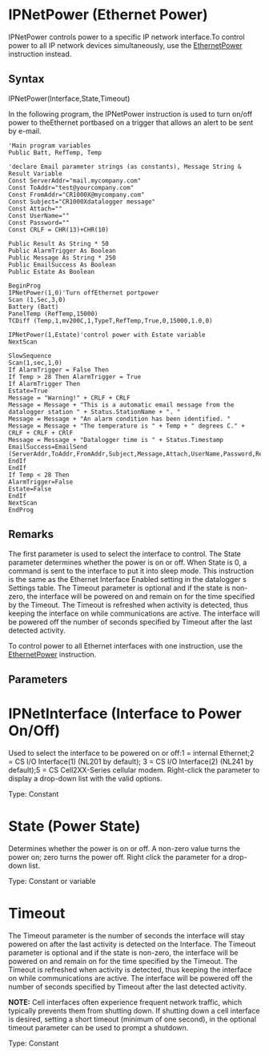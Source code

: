 # IPNetPower (Ethernet Power)

IPNetPower controls power to a specific IP network interface.To control power to all IP network devices simultaneously, use the [EthernetPower](ethernetpower.md) instruction instead.

## Syntax

IPNetPower(Interface,State,Timeout)

In the following program, the IPNetPower instruction is used to turn on/off power to theEthernet portbased on a trigger that allows an alert to be sent by e-mail.

```
'Main program variables
Public Batt, RefTemp, Temp

'declare Email parameter strings (as constants), Message String & Result Variable
Const ServerAddr="mail.mycompany.com"
Const ToAddr="test@yourcompany.com"
Const FromAddr="CR1000X@mycompany.com"
Const Subject="CR1000Xdatalogger message"
Const Attach=""
Const UserName=""
Const Password=""
Const CRLF = CHR(13)+CHR(10)

Public Result As String * 50
Public AlarmTrigger As Boolean
Public Message As String * 250
Public EmailSuccess As Boolean
Public Estate As Boolean

BeginProg
IPNetPower(1,0)'Turn offEthernet portpower
Scan (1,Sec,3,0)
Battery (Batt)
PanelTemp (RefTemp,15000)
TCDiff (Temp,1,mv200C,1,TypeT,RefTemp,True,0,15000,1.0,0)

IPNetPower(1,Estate)'control power with Estate variable
NextScan

SlowSequence
Scan(1,sec,1,0)
If AlarmTrigger = False Then
If Temp > 28 Then AlarmTrigger = True
If AlarmTrigger Then
Estate=True
Message = "Warning!" + CRLF + CRLF
Message = Message + "This is a automatic email message from the datalogger station " + Status.StationName + ". "
Message = Message + "An alarm condition has been identified. "
Message = Message + "The temperature is " + Temp + " degrees C." + CRLF + CRLF + CRlF
Message = Message + "Datalogger time is " + Status.Timestamp
EmailSuccess=EmailSend (ServerAddr,ToAddr,FromAddr,Subject,Message,Attach,UserName,Password,Result)
EndIf
EndIf
If Temp < 28 Then
AlarmTrigger=False
Estate=False
EndIf
NextScan
EndProg
```

## Remarks

The first parameter is used to select the interface to control. The State parameter determines whether the power is on or off. When State is 0, a command is sent to the interface to put it into sleep mode. This instruction is the same as the Ethernet Interface Enabled setting in the datalogger s Settings table. The Timeout parameter is optional and if the state is non-zero, the interface will be powered on and remain on for the time specified by the Timeout. The Timeout is refreshed when activity is detected, thus keeping the interface on while communications are active. The interface will be powered off the number of seconds specified by Timeout after the last detected activity.

To control power to all Ethernet interfaces with one instruction, use the [EthernetPower](ethernetpower.md) instruction.

## Parameters

# IPNetInterface (Interface to Power On/Off)

Used to select the interface to be powered on or off:1 = internal Ethernet;2 = CS I/O Interface(1) (NL201 by default); 3 = CS I/O Interface(2) (NL241 by default);5 = CS Cell2XX-Series cellular modem. Right-click the parameter to display a drop-down list with the valid options.

Type: Constant

# State (Power State)

Determines whether the power is on or off. A non-zero value turns the power on; zero turns the power off. Right click the parameter for a drop-down list.

Type: Constant or variable

# Timeout

The Timeout parameter is the number of seconds the interface will stay powered on after the last activity is detected on the Interface. The Timeout parameter is optional and if the state is non-zero, the interface will be powered on and remain on for the time specified by the Timeout. The Timeout is refreshed when activity is detected, thus keeping the interface on while communications are active. The interface will be powered off the number of seconds specified by Timeout after the last detected activity.

**NOTE:** Cell interfaces often experience frequent network traffic, which typically prevents them from shutting down. If shutting down a cell interface is desired, setting a short timeout (minimum of one second), in the optional timeout parameter can be used to prompt a shutdown.

Type: Constant
